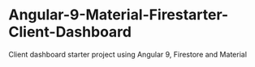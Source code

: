# Angular-9-Material-Firestarter-Client-Dashboard
Client dashboard starter project using Angular 9, Firestore and Material
